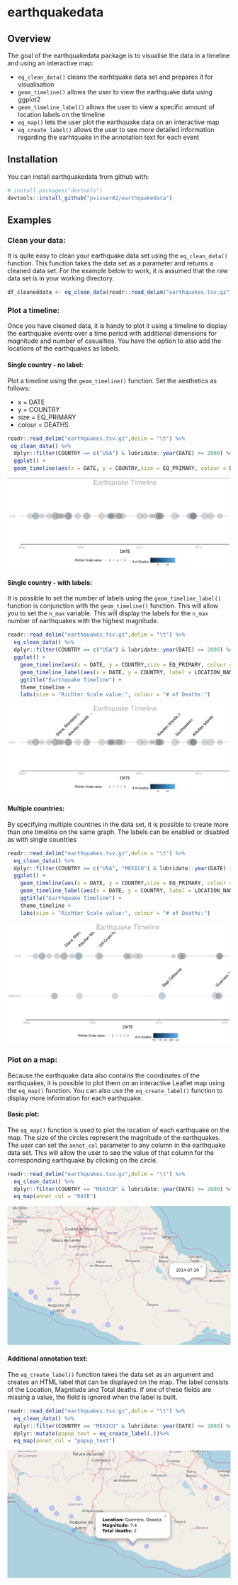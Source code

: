 # earthquakedata

## Overview

The goal of the earthquakedata package is to visualise the data in a timeline and using an interactive map:

-   `eq_clean_data()` cleans the earhtquake data set and prepares it for visualisation
-   `geom_timeline()` allows the user to view the earthquake data using ggplot2
-   `geom_timeline_label()` allows the user to view a specific amount of location labels on the timeline
-   `eq_map()` lets the user plot the earthquake data on an interactive map
-   `eq_create_label()` allows the user to see more detailed information regarding the earhtquake in the annotation text for each event

## Installation

You can install earthquakedata from github with:


``` r
# install.packages("devtools")
devtools::install_github("pvisser82/earthquakedata")
```

## Examples

### Clean your data:

It is quite easy to clean your earthquake data set using the `eq_clean_data()` function. This function takes the data set as a parameter and returns a cleaned data set.
For the example below to work, it is assumed that the raw data set is in your working directory.

``` r
df_cleaneddata <- eq_clean_data(readr::read_delim("earthquakes.tsv.gz",delim = "\t"))
```

### Plot a timeline:

Once you have cleaned data, it is handy to plot it using a timeline to display the earthquake events over a time period with additional dimensions for magnitude and number of casualties. You have the option to also add the locations of the earthquakes as labels.

#### Single country - no label:

Plot a timeline using the `geom_timeline()` function. Set the aesthetics as follows:
-   x = DATE
-   y = COUNTRY
-   size = EQ_PRIMARY
-   colour = DEATHS

``` r
readr::read_delim("earthquakes.tsv.gz",delim = "\t") %>%
 eq_clean_data() %>%
  dplyr::filter(COUNTRY == c("USA") & lubridate::year(DATE) >= 2000) %>%
  ggplot() +
  geom_timeline(aes(x = DATE, y = COUNTRY,size = EQ_PRIMARY, colour = DEATHS))
``` 
![Single country, no label](images/single_country_no_label.png?raw=true "Single country, no label")

#### Single country - with labels:

It is possible to set the number of labels using the `geom_timeline_label()` function is conjunction with the `geom_timeline()` function. This will allow you to set the `n_max` variable. This will display the labels for the `n_max` number of earthquakes with the highest magnitude.

``` r
readr::read_delim("earthquakes.tsv.gz",delim = "\t") %>%
  eq_clean_data() %>%
  dplyr::filter(COUNTRY == c("USA") & lubridate::year(DATE) >= 2000) %>%
  ggplot() +
    geom_timeline(aes(x = DATE, y = COUNTRY,size = EQ_PRIMARY, colour = DEATHS)) +
    geom_timeline_label(aes(x = DATE, y = COUNTRY, label = LOCATION_NAME, size = EQ_PRIMARY), n_max = 5) +
    ggtitle("Earthquake Timeline") +
    theme_timeline +
    labs(size = "Richter Scale value:", colour = "# of Deaths:")
``` 
![Single country, with labels](images/single_country_with_labels.png?raw=true "Single country, with labels")

#### Multiple countries:

By specifying multiple countries in the data set, it is possible to create more than one timeline on the same graph. The labels can be enabled or disabled as with single countries

``` r
readr::read_delim("earthquakes.tsv.gz",delim = "\t") %>%
  eq_clean_data() %>%
  dplyr::filter(COUNTRY == c("USA", "MEXICO") & lubridate::year(DATE) >= 2000) %>%
  ggplot() +
    geom_timeline(aes(x = DATE, y = COUNTRY,size = EQ_PRIMARY, colour = DEATHS)) +
    geom_timeline_label(aes(x = DATE, y = COUNTRY, label = LOCATION_NAME, size = EQ_PRIMARY), n_max = 5) +
    ggtitle("Earthquake Timeline") +
    theme_timeline +
    labs(size = "Richter Scale value:", colour = "# of Deaths:")
``` 
![Multiple Countries](images/multiple_countries_with_labels.png?raw=true "Multiple Countries")

### Plot on a map:
Because the earthquake data also contains the coordinates of the earthquakes, it is possible to plot them on an interactive Leaflet map using the `eq_map()` function. You can also use the `eq_create_label()` function to display more information for each earthquake.

#### Basic plot:
The `eq_map()` function is used to plot the location of each earthquake on the map. The size of the circles represent the magnitude of the earthquakes. The user can set the `annot_col` parameter to any column in the earthquake data set. This will allow the user to see the value of that column for the corresponding earthquake by clicking on the circle.

```r 
readr::read_delim("earthquakes.tsv.gz",delim = "\t") %>%
  eq_clean_data() %>%
  dplyr::filter(COUNTRY == "MEXICO" & lubridate::year(DATE) >= 2000) %>%
  eq_map(annot_col = "DATE") 
```
![Basic plot](images/eq_map_DATE_column.png?raw=true "Basic plot")

#### Additional annotation text:
The `eq_create_label()` function takes the data set as an argument and creates an HTML label that can be displayed on the map. The label consists of the Location, Magnitude and Total deaths. If one of these fields are missing a value, the field is ignored when the label is built.

```r
readr::read_delim("earthquakes.tsv.gz",delim = "\t") %>%
  eq_clean_data() %>%
  dplyr::filter(COUNTRY == "MEXICO" & lubridate::year(DATE) >= 2000) %>%
  dplyr::mutate(popup_text = eq_create_label(.))%>%
  eq_map(annot_col = "popup_text")
```
![Additional annotation text](images/eq_create_label.png?raw=true "Additional annotation text")
